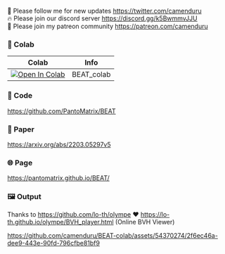 🐣 Please follow me for new updates https://twitter.com/camenduru <br />
🔥 Please join our discord server https://discord.gg/k5BwmmvJJU <br />
🥳 Please join my patreon community https://patreon.com/camenduru <br />

### 🦒 Colab

| Colab | Info
| --- | --- |
[![Open In Colab](https://colab.research.google.com/assets/colab-badge.svg)](https://colab.research.google.com/github/camenduru/BEAT-colab/blob/main/BEAT_colab.ipynb) | BEAT_colab

### 🧬 Code
https://github.com/PantoMatrix/BEAT

### 📄 Paper
https://arxiv.org/abs/2203.05297v5

### 🌐 Page
https://pantomatrix.github.io/BEAT/

### 🖼 Output

Thanks to https://github.com/lo-th/olympe ❤ https://lo-th.github.io/olympe/BVH_player.html (Online BVH Viewer)

https://github.com/camenduru/BEAT-colab/assets/54370274/2f6ec46a-dee9-443e-90fd-796cfbe81bf9

